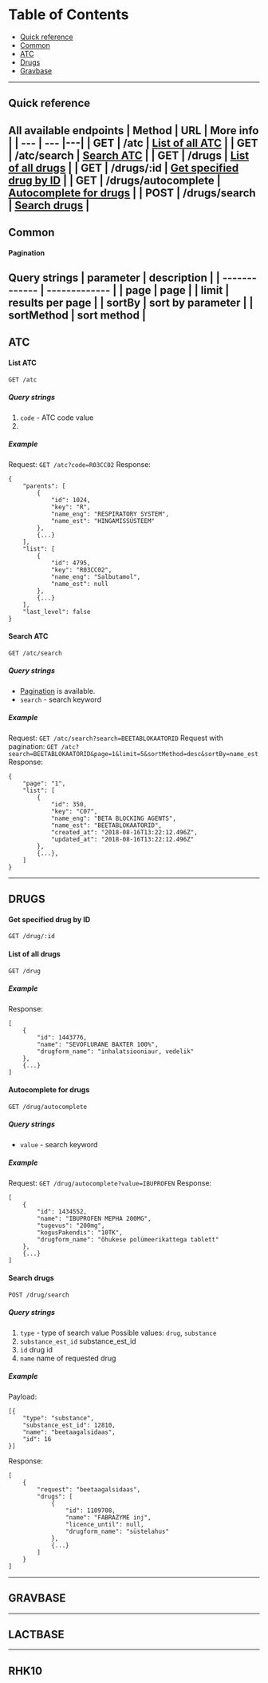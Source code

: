# Table of Contents
- [Quick reference](#quick-reference)
- [Common](#common)
- [ATC](#ATC)
- [Drugs](#drugs)
- [Gravbase](#gravbase)

---
## Quick reference
All available endpoints
| Method | URL | More info  |
| ---    | --- |---|
| GET   | /atc  | [List of all ATC](#list-atc) |
| GET   | /atc/search  | [Search ATC](#search-atc) |
| GET   | /drugs  | [List of all drugs](#list-of-all-drugs) |
| GET   | /drugs/:id  | [Get specified drug by ID](#get-specified-drug-by-id) |
| GET   | /drugs/autocomplete  | [Autocomplete for drugs](#autocomplete-for-drugs) |
| POST   | /drugs/search | [Search drugs](#search-drugs) |
---

## Common

#### Pagination 
Query strings
| parameter     | description           |
| ------------- | -------------         |
| page          | page                  |
| limit         | results per page      |
| sortBy        | sort by parameter     |
| sortMethod    | sort method           |
---

## ATC

#### List ATC

`GET /atc`

##### Query strings
1. `code` - ATC code value
2. 
##### Example
Request: `GET /atc?code=R03CC02`
Response:

```
{
    "parents": [
        {
            "id": 1024,
            "key": "R",
            "name_eng": "RESPIRATORY SYSTEM",
            "name_est": "HINGAMISSÜSTEEM"
        },
        {...}
    ],
    "list": [
        {
            "id": 4795,
            "key": "R03CC02",
            "name_eng": "Salbutamol",
            "name_est": null
        },
        {...}
    ],
    "last_level": false
}
```

#### Search ATC

`GET /atc/search`

##### Query strings
- [Pagination](#Pagination) is available.
- `search` - search keyword

##### Example
Request: `GET /atc/search?search=BEETABLOKAATORID`
Request with pagination: `GET /atc?search=BEETABLOKAATORID&page=1&limit=5&sortMethod=desc&sortBy=name_est`
Response:
```
{
    "page": "1",
    "list": [
        {
            "id": 350,
            "key": "C07",
            "name_eng": "BETA BLOCKING AGENTS",
            "name_est": "BEETABLOKAATORID",
            "created_at": "2018-08-16T13:22:12.496Z",
            "updated_at": "2018-08-16T13:22:12.496Z"
        },
        {...},
    ]
}
```
---

## DRUGS

#### Get specified drug by ID

`GET /drug/:id`

#### List of all drugs

`GET /drug`
##### Example
Response:

```
[
    {
        "id": 1443776,
        "name": "SEVOFLURANE BAXTER 100%",
        "drugform_name": "inhalatsiooniaur, vedelik"
    },
    {...}
]
```

#### Autocomplete for drugs
`GET /drug/autocomplete`

##### Query strings
- `value` - search keyword

##### Example
Request: `GET /drug/autocomplete?value=IBUPROFEN`
Response:

```
[
    {
        "id": 1434552,
        "name": "IBUPROFEN MEPHA 200MG",
        "tugevus": "200mg",
        "kogusPakendis": "10TK",
        "drugform_name": "õhukese polümeerikattega tablett"
    },
    {...}
]
```

#### Search drugs

`POST /drug/search`
##### Query strings
1. `type` - type of search value
    Possible values: `drug`, `substance`
2. `substance_est_id` substance_est_id
3. `id` drug id
4. `name` name of requested drug
##### Example
Payload:
```
[{
	"type": "substance",
	"substance_est_id": 12810,
	"name": "beetaagalsidaas",
	"id": 16
}]
```
Response:

```
[
    {
        "request": "beetaagalsidaas",
        "drugs": [
            {
                "id": 1109708,
                "name": "FABRAZYME inj",
                "licence_until": null,
                "drugform_name": "süstelahus"
            },
            {...}
        ]
    }
]
```

---
## GRAVBASE

---

## LACTBASE

---

## RHK10

